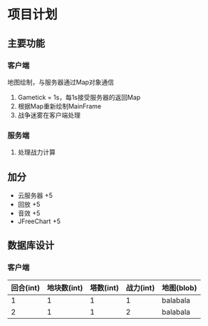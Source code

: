 # 项目计划

## 主要功能
### 客户端
地图绘制，与服务器通过Map对象通信
1. Gametick = 1s，每1s接受服务器的返回Map
2. 根据Map重新绘制MainFrame
3. 战争迷雾在客户端处理

### 服务端
1. 处理战力计算

## 加分
- 云服务器 +5
- 回放 +5
- 音效 +5
- JFreeChart +5

## 数据库设计
### 客户端
| 回合(int) | 地块数(int) | 塔数(int) | 战力(int) | 地图(blob) |
|---------|----------|---------|---------|----------|
| 1       | 1        | 1       | 1       | balabala |
| 2       | 1        | 1       | 2       | balabala |
